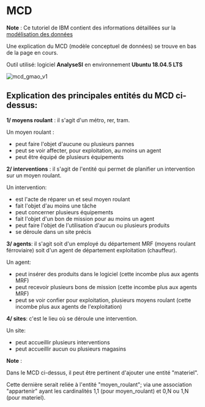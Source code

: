 # MCD
__Note__ : Ce tutoriel de IBM contient des informations détaillées sur la [modélisation des données](https://www.ibm.com/fr-fr/topics/data-modeling)

Une explication du MCD (modèle conceptuel de données) se trouve en bas de la page en cours.

Outil utilisé: logiciel __AnalyseSI__ en environnement __Ubuntu 18.04.5 LTS__

![mcd_gmao_v1](https://github.com/user-attachments/assets/9a3a7ef2-a165-4cea-ada7-ffaf1a2ea1c7)

## Explication des principales entités du MCD ci-dessus:

__1/ moyens roulant__ : il s'agit d'un métro, rer, tram. 

Un moyen roulant :
- peut faire l'objet d'aucune ou plusieurs pannes
-  peut se voir affecter, pour exploitation, au moins un agent
-  peut être équipé de plusieurs équipements

__2/ interventions__ : il s'agit de l'entité qui permet de planifier un intervention sur un moyen roulant. 

Un intervention:
- est l'acte de réparer un et seul moyen roulant
- fait l'objet d'au moins une tâche
- peut concerner plusieurs équipements
- fait l'objet d'un bon de mission pour au moins un agent
- peut faire l'objet de l'utilisation d'aucun ou plusieurs produits
- se déroule dans un site précis

__3/ agents__: il s'agit soit d'un employé du département MRF (moyens roulant férroviaire) soit d'un agent de département exploitation (chauffeur). 

Un agent:
- peut insérer des produits dans le logiciel (cette incombe plus aux agents MRF)
- peut recevoir plusieurs bons de mission (cette incombe plus aux agents MRF)
- peut se voir confier pour exploitation, plusieurs moyens roulant (cette incombe plus aux agents de l'exploitation)

__4/ sites__: c'est le lieu où se déroule une intervention. 

Un site:
- peut accueillir plusieurs interventions
- peut accueillir aucun ou plusieurs magasins

__Note__ : 

Dans le MCD ci-dessus, il peut être pertinent d'ajouter une entité "materiel". 

Cette dernière serait reliée à l'entité "moyen_roulant"; via une association "appartenir" ayant les cardinalités 1,1 (pour moyen_roulant) et 0,N ou 1,N (pour materiel).


